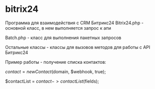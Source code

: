 # bitrix24
Программа для взаимодействия с CRM Битрикс24
Bitrix24.php - основной класс, в нем выполняется запрос к апи

Batch.php - класс для выполнения пакетных запросов

Остальные классы - классы для вызовов методов для работы с API Битрикс24

Пример работы - получение списка контактов:

$contact = new Contact($domain, $webhook, true);

$contactList = $contact->contactList($fields);
